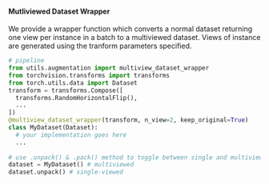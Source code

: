



#### Mutliviewed Dataset Wrapper

We provide a wrapper function which converts a normal dataset returning one view per instance in a batch to a multiviewed dataset. Views of instance are generated using the tranform parameters specified.

```python
# pipeline
from utils.augmentation import multiview_dataset_wrapper
from torchvision.transforms import transforms
from torch.utils.data import Dataset
transform = transforms.Compose([
  transforms.RandomHorizontalFlip(),
  ...
])
@multiview_dataset_wrapper(transform, n_view=2, keep_original=True)
class MyDataset(Dataset):
  # your implementation goes here
  ...
 
# use .unpack() & .pack() method to toggle between single and multiviewed dataset
dataset = MyDataset() # multiviewed 
dataset.unpack() # single-viewed
```

